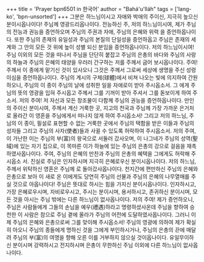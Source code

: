 +++
title = 'Prayer bpn6501 in 한국어'
author = "Bahá'u'lláh"
tags = ['lang-ko', 'bpn-unsorted']
+++
그분은 하느님이시고 자애와 박애의 주이신, 지극히 높으신 분이시옵나이다!
주님께 영광드리옵나이다. 전능하신 주, 저의 하느님이시여, 제가 주님의 전능과 권능을 증언하오며 주님의 주권과 자애, 주님의 은혜와 위력 을 증언하옵나이다. 또한 주님의 존재의 유일성과 주님의 본질의 단일성을 증언하옵고 주님은 존재의 세계와 그 안의 모든 것 위에 높이 성별 되신 분임을 증언하옵나이다.
저의 하느님이시여! 주님 이외의 모든 것을 떠나서 주님을 단단히 붙잡고 주님의 은총의 바다와 주님의 사랑의 하늘과 주님의 은혜의 태양을 우러러 간구하는 저를 주께서 굽어 보시옵나이다. 주여! 주께서 이 종에게 맡기신 것이 있사오니 그것은 주께서 그로써 세상에 생명을 주신 성령이심을 증언하옵나이다. 주님의 계시의 구체(球體)에서 비쳐 나오는 빛에 의지하여 간원하오니, 주님의 이 종이 주님의 날에 성취한 일을 자애로이 받아 주시옵소서. 그 에게 주님의 뜻의 영광을 입혀 주시옵고 주께서 그를 기꺼이 받아 주셔서 그를 돋보이게 하여 주소서.
저의 주여! 저 자신과 모든 창조물이 다함께 주님의 권능을 증언하옵나이다. 만인의 주이신 분이시여, 주께서 계신 거룩한 곳, 지고의 천국과 주님께 가장 가까운 은거처로 올라간 이 영혼을 주님에게서 떠나지 않게 하여 주시옵소서! 그리고 저의 하느님, 주님의 이 종이, 필설로 표현할 수 없는 거룩한 곳에서 주님의 택함을 받은 이들과 주님의 성자들 그리고 주님의 사자(使者)들과 사귈 수 있도록 허락하여 주시옵소서. 저의 주여, 이 가난한 이는 주님의 부(富)의 왕국으로 서둘러 갔사오며, 이 나그네가 주님의 성역(聖域)에 있는 자기 집으로, 이 목마른 이가 하늘에 있는 주님의 은총의 강으로 걸음을 재촉하였사옵나이다. 주여, 주님의 은혜의 만찬과 주님의 은총의 혜택을 그에게도 허락해 주시옵소 서. 진실로 주님은 인자하시며 지극히 은혜로우신 분이시옵나이다.
저의 하느님, 주께서 위탁하신 영혼은 주님께 로 돌아갔사옵나이다. 천지간에 편만하신 주님의 은혜와 은총으로 보아 이 새로 온 이에게도 당연히 주님의 선물과 주님의 은혜의 나무열매를 주실 것으로 아옵나이다! 주님은 뜻대로 하시는 힘을 가지신 분이시옵나이다. 인자하시고, 가장 은혜로우시며, 자비로우시고, 주시는 분이시며, 용서하시고, 존귀하신 분이시며, 모든 것을 아시는 주님 밖에는 다른 하느님이 없사옵나이다.
저의 주여! 제가 증언하오니, 주님은 사람들에게 그들의 손님을 예우(禮遇)하라고 명령하셨사온데 주님을 향하여 승천한 이 사람은 참으로 주님 곁에 올라가 주님의 어전에 도달하였사옵나이다. 그러니 이제 주님의 은혜와 은총으로써 그를 맞이해 주시옵소서! 주님의 영광에 의하여 제가 확실히 아오니 주님의 종들에게 명하신 것을 그에게 부인하시거나, 주님의 은총의 끈에 매달려 주님의 부(富)의 여명을 향해 오른 이를 거부하지 않으실 것이옵나이다.
유일무이하신 분이시며 강력하시고 전지하시며 은총이 무한하신 주님 이외에 다른 하느님이 없사옵나이다.
